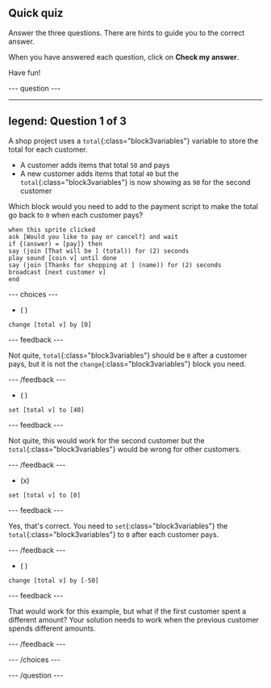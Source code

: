 ## Quick quiz

Answer the three questions. There are hints to guide you to the correct answer.

When you have answered each question, click on **Check my answer**.

Have fun!

--- question ---

---
legend: Question 1 of 3
---

A shop project uses a `total`{:class="block3variables"} variable to store the total for each customer.

+ A customer adds items that total `50` and pays
+ A new customer adds items that total `40` but the `total`{:class="block3variables"} is now showing as `90` for the second customer

Which block would you need to add to the payment script to make the total go back to `0` when each customer pays?

```blocks3
when this sprite clicked
ask [Would you like to pay or cancel?] and wait
if {(answer) = [pay]} then
say (join [That will be ] (total)) for (2) seconds
play sound [coin v] until done 
say (join [Thanks for shopping at ] (name)) for (2) seconds
broadcast [next customer v]
end
```

--- choices ---

- ( )
```blocks3
change [total v] by [0]
```

 --- feedback ---

Not quite, `total`{:class="block3variables"} should be `0` after a customer pays, but it is not the `change`{:class="block3variables"} block you need.

 --- /feedback ---

- ( )
```blocks3
set [total v] to [40]
```

 --- feedback ---

 Not quite, this would work for the second customer but the `total`{:class="block3variables"} would be wrong for other customers.

 --- /feedback ---

- (x)

```blocks3
set [total v] to [0]
```

 --- feedback ---

Yes, that's correct. You need to `set`{:class="block3variables"} the `total`{:class="block3variables"} to `0` after each customer pays.

 --- /feedback ---

- ( )

```blocks3
change [total v] by [-50]
```

 --- feedback ---

That would work for this example, but what if the first customer spent a different amount? Your solution needs to work when the previous customer spends different amounts.

 --- /feedback ---

--- /choices ---

--- /question ---
